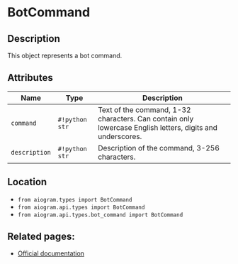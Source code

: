 # BotCommand

## Description

This object represents a bot command.


## Attributes

| Name | Type | Description |
| - | - | - |
| `command` | `#!python str` | Text of the command, 1-32 characters. Can contain only lowercase English letters, digits and underscores. |
| `description` | `#!python str` | Description of the command, 3-256 characters. |



## Location

- `from aiogram.types import BotCommand`
- `from aiogram.api.types import BotCommand`
- `from aiogram.api.types.bot_command import BotCommand`

## Related pages:

- [Official documentation](https://core.telegram.org/bots/api#botcommand)
